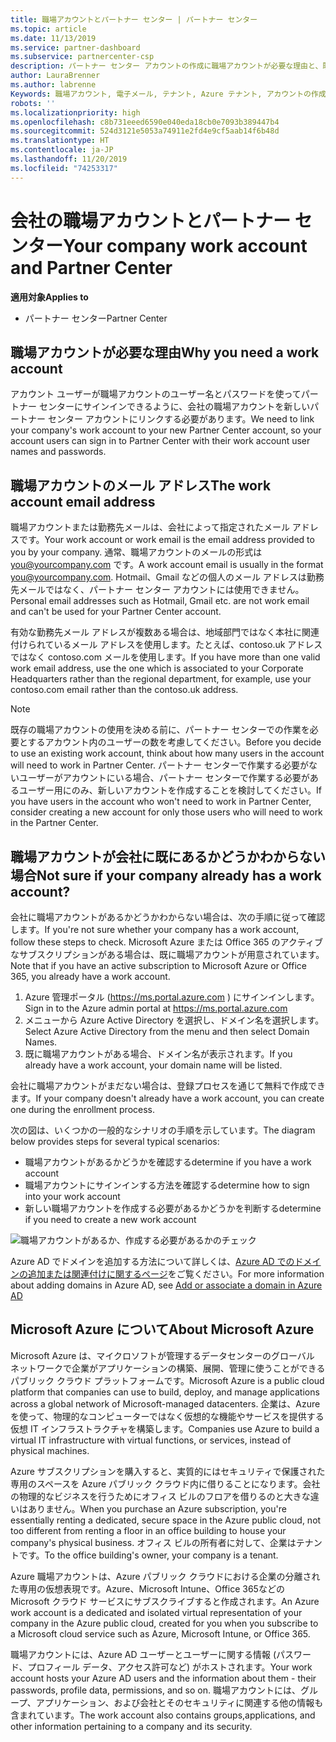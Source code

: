 ```yaml
---
title: 職場アカウントとパートナー センター | パートナー センター
ms.topic: article
ms.date: 11/13/2019
ms.service: partner-dashboard
ms.subservice: partnercenter-csp
description: パートナー センター アカウントの作成に職場アカウントが必要な理由と、既に職場アカウントを持っているかどうかを確認します。
author: LauraBrenner
ms.author: labrenne
Keywords: 職場アカウント, 電子メール, テナント, Azure テナント, アカウントの作成, ドメイン名
robots: ''
ms.localizationpriority: high
ms.openlocfilehash: c8b731eeed6590e040eda18cb0e7093b389447b4
ms.sourcegitcommit: 524d3121e5053a74911e2fd4e9cf5aab14f6b48d
ms.translationtype: HT
ms.contentlocale: ja-JP
ms.lasthandoff: 11/20/2019
ms.locfileid: "74253317"
---
```

# <a name="your-company-work-account-and-partner-center"></a><span data-ttu-id="584cd-104">会社の職場アカウントとパートナー センター</span><span class="sxs-lookup"><span data-stu-id="584cd-104">Your company work account and Partner Center</span></span>  

<span data-ttu-id="584cd-105">**適用対象**</span><span class="sxs-lookup"><span data-stu-id="584cd-105">**Applies to**</span></span>

-  <span data-ttu-id="584cd-106">パートナー センター</span><span class="sxs-lookup"><span data-stu-id="584cd-106">Partner Center</span></span>

## <a name="why-you-need-a-work-account"></a><span data-ttu-id="584cd-107">職場アカウントが必要な理由</span><span class="sxs-lookup"><span data-stu-id="584cd-107">Why you need a work account</span></span>

<span data-ttu-id="584cd-108">アカウント ユーザーが職場アカウントのユーザー名とパスワードを使ってパートナー センターにサインインできるように、会社の職場アカウントを新しいパートナー センター アカウントにリンクする必要があります。</span><span class="sxs-lookup"><span data-stu-id="584cd-108">We need to link your company's work account to your new Partner Center account, so your account users can sign in to Partner Center with their work account user names and passwords.</span></span>

## <a name="the-work-account-email-address"></a><span data-ttu-id="584cd-109">職場アカウントのメール アドレス</span><span class="sxs-lookup"><span data-stu-id="584cd-109">The work account email address</span></span>

<span data-ttu-id="584cd-110">職場アカウントまたは勤務先メールは、会社によって指定されたメール アドレスです。</span><span class="sxs-lookup"><span data-stu-id="584cd-110">Your work account or work email is the email address provided to you by your company.</span></span> <span data-ttu-id="584cd-111">通常、職場アカウントのメールの形式は you@yourcompany.com です。</span><span class="sxs-lookup"><span data-stu-id="584cd-111">A work account email is usually in the format you@yourcompany.com.</span></span> <span data-ttu-id="584cd-112">Hotmail、Gmail などの個人のメール アドレスは勤務先メールではなく、パートナー センター アカウントには使用できません。</span><span class="sxs-lookup"><span data-stu-id="584cd-112">Personal email addresses such as Hotmail, Gmail etc. are not work email and can't be used for your Partner Center account.</span></span> 

<span data-ttu-id="584cd-113">有効な勤務先メール アドレスが複数ある場合は、地域部門ではなく本社に関連付けられているメール アドレスを使用します。たとえば、contoso.uk アドレスではなく contoso.com メールを使用します。</span><span class="sxs-lookup"><span data-stu-id="584cd-113">If you have more than one valid work email address, use the one which is associated to your Corporate Headquarters rather than the regional department, for example, use your contoso.com email rather than the contoso.uk address.</span></span>

> [!NOTE]  
>  <span data-ttu-id="584cd-114">既存の職場アカウントの使用を決める前に、パートナー センターでの作業を必要とするアカウント内のユーザーの数を考慮してください。</span><span class="sxs-lookup"><span data-stu-id="584cd-114">Before you decide to use an existing work account, think about how many users in the account will need to work in Partner Center.</span></span> <span data-ttu-id="584cd-115">パートナー センターで作業する必要がないユーザーがアカウントにいる場合、パートナー センターで作業する必要があるユーザー用にのみ、新しいアカウントを作成することを検討してください。</span><span class="sxs-lookup"><span data-stu-id="584cd-115">If you have users in the account who won't need to work in Partner Center, consider creating a new account for only those users who will need to work in the Partner Center.</span></span>


## <a name="not-sure-if-your-company-already-has-a-work-account"></a><span data-ttu-id="584cd-116">職場アカウントが会社に既にあるかどうかわからない場合</span><span class="sxs-lookup"><span data-stu-id="584cd-116">Not sure if your company already has a work account?</span></span>

<span data-ttu-id="584cd-117">会社に職場アカウントがあるかどうかわからない場合は、次の手順に従って確認します。</span><span class="sxs-lookup"><span data-stu-id="584cd-117">If you're not sure whether your company has a work account, follow these steps to check.</span></span> <span data-ttu-id="584cd-118">Microsoft Azure または Office 365 のアクティブなサブスクリプションがある場合は、既に職場アカウントが用意されています。</span><span class="sxs-lookup"><span data-stu-id="584cd-118">Note that if you have an active subscription to Microsoft Azure or Office 365, you already have a work account.</span></span>

1.  <span data-ttu-id="584cd-119">Azure 管理ポータル (https://ms.portal.azure.com ) にサインインします。</span><span class="sxs-lookup"><span data-stu-id="584cd-119">Sign in to the Azure admin portal at https://ms.portal.azure.com</span></span>
2.  <span data-ttu-id="584cd-120">メニューから Azure Active Directory を選択し、ドメイン名を選択します。</span><span class="sxs-lookup"><span data-stu-id="584cd-120">Select Azure Active Directory from the menu and then select Domain Names.</span></span>
3.  <span data-ttu-id="584cd-121">既に職場アカウントがある場合、ドメイン名が表示されます。</span><span class="sxs-lookup"><span data-stu-id="584cd-121">If you already have a work account, your domain name will be listed.</span></span>

<span data-ttu-id="584cd-122">会社に職場アカウントがまだない場合は、登録プロセスを通じて無料で作成できます。</span><span class="sxs-lookup"><span data-stu-id="584cd-122">If your company doesn't already have a work account, you can create one during the enrollment process.</span></span>

<span data-ttu-id="584cd-123">次の図は、いくつかの一般的なシナリオの手順を示しています。</span><span class="sxs-lookup"><span data-stu-id="584cd-123">The diagram below provides steps for several typical scenarios:</span></span>

- <span data-ttu-id="584cd-124">職場アカウントがあるかどうかを確認する</span><span class="sxs-lookup"><span data-stu-id="584cd-124">determine if you have a work account</span></span> 
- <span data-ttu-id="584cd-125">職場アカウントにサインインする方法を確認する</span><span class="sxs-lookup"><span data-stu-id="584cd-125">determine how to sign into your work account</span></span> 
- <span data-ttu-id="584cd-126">新しい職場アカウントを作成する必要があるかどうかを判断する</span><span class="sxs-lookup"><span data-stu-id="584cd-126">determine if you need to create a new work account</span></span>


![職場アカウントがあるか、作成する必要があるかのチェック](images/onboardingAADFlow.png)

<span data-ttu-id="584cd-128">Azure AD でドメインを追加する方法について詳しくは、[Azure AD でのドメインの追加または関連付けに関するページ](https://docs.microsoft.com/azure/active-directory/active-directory-add-domain)をご覧ください。</span><span class="sxs-lookup"><span data-stu-id="584cd-128">For more information about adding domains in Azure AD, see [Add or associate a domain in Azure AD](https://docs.microsoft.com/azure/active-directory/active-directory-add-domain)</span></span>

## <a name="about-microsoft-azure"></a><span data-ttu-id="584cd-129">Microsoft Azure について</span><span class="sxs-lookup"><span data-stu-id="584cd-129">About Microsoft Azure</span></span>

<span data-ttu-id="584cd-130">Microsoft Azure は、マイクロソフトが管理するデータセンターのグローバル ネットワークで企業がアプリケーションの構築、展開、管理に使うことができるパブリック クラウド プラットフォームです。</span><span class="sxs-lookup"><span data-stu-id="584cd-130">Microsoft Azure is a public cloud platform that companies can use to build, deploy, and manage applications across a global network of Microsoft-managed datacenters.</span></span> <span data-ttu-id="584cd-131">企業は、Azure を使って、物理的なコンピューターではなく仮想的な機能やサービスを提供する仮想 IT インフラストラクチャを構築します。</span><span class="sxs-lookup"><span data-stu-id="584cd-131">Companies use Azure to build a virtual IT infrastructure with virtual functions, or services, instead of physical machines.</span></span> 

<span data-ttu-id="584cd-132">Azure サブスクリプションを購入すると、実質的にはセキュリティで保護された専用のスペースを Azure パブリック クラウド内に借りることになります。会社の物理的なビジネスを行うためにオフィス ビルのフロアを借りるのと大きな違いはありません。</span><span class="sxs-lookup"><span data-stu-id="584cd-132">When you purchase an Azure subscription, you're essentially renting a dedicated, secure space in the Azure public cloud, not too different from renting a floor in an office building to house your company's physical business.</span></span> <span data-ttu-id="584cd-133">オフィス ビルの所有者に対して、企業はテナントです。</span><span class="sxs-lookup"><span data-stu-id="584cd-133">To the office building's owner, your company is a tenant.</span></span> 

<span data-ttu-id="584cd-134">Azure 職場アカウントは、Azure パブリック クラウドにおける企業の分離された専用の仮想表現です。Azure、Microsoft Intune、Office 365などの Microsoft クラウド サービスにサブスクライブすると作成されます。</span><span class="sxs-lookup"><span data-stu-id="584cd-134">An Azure work account is a dedicated and isolated virtual representation of your company in the Azure public cloud, created for you when you subscribe to a Microsoft cloud service such as Azure, Microsoft Intune, or Office 365.</span></span> 

<span data-ttu-id="584cd-135">職場アカウントには、Azure AD ユーザーとユーザーに関する情報 (パスワード、プロフィール データ、アクセス許可など) がホストされます。</span><span class="sxs-lookup"><span data-stu-id="584cd-135">Your work account hosts your Azure AD users and the information about them - their passwords, profile data, permissions, and so on.</span></span> <span data-ttu-id="584cd-136">職場アカウントには、グループ、アプリケーション、および会社とそのセキュリティに関連する他の情報も含まれています。</span><span class="sxs-lookup"><span data-stu-id="584cd-136">The work account also contains groups,applications, and other information pertaining to a company and its security.</span></span> 
